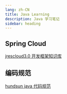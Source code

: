```yaml
---
lang: zh-CN
title: Java Learning
description: Java 学习笔记
sidebar: heading
---
```


## Spring Cloud

[jrescloud3.0 开发框架知识库](https://iknow.hs.net/portal/docView/home/12795)

## 编码规范

[hundsun java 代码规范](https://iknow.hs.net/portal/docView/home/21778)
